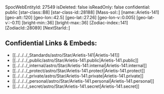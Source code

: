 ﻿---
location: [27.26,-42.5,120]
type: Star
tags:
- astro/Star

---
SpocWebEntityId: 27549
isDeleted: false
isReadOnly: false
confidential: public
[star-class::B8]
[star-class-id::28188]
[Mass-sol::]
[name::Arietis-141]
[geo-alt::120]
[geo-lon::42.5]
[geo-lat::27.26]
[geo-lon-v::0.005]
[geo-lat-v::-0.11]
[bright-min::36]
[bright-max::36]
[Zodiac-index::141]
[ZodiacId::28089]
[NextStarId::]



## Confidential Links & Embeds: 
- [[../../../_Standards/astro/Star/Arietis-141|Arietis-141]] 
- [[../../../_public/astro/Star/Arietis-141.public|Arietis-141.public]] 
- [[../../../_internal/astro/Star/Arietis-141.internal|Arietis-141.internal]] 
- [[../../../_protect/astro/Star/Arietis-141.protect|Arietis-141.protect]] 
- [[../../../_private/astro/Star/Arietis-141.private|Arietis-141.private]] 
- [[../../../_personal/astro/Star/Arietis-141.personal|Arietis-141.personal]] 
- [[../../../_secret/astro/Star/Arietis-141.secret|Arietis-141.secret]]

